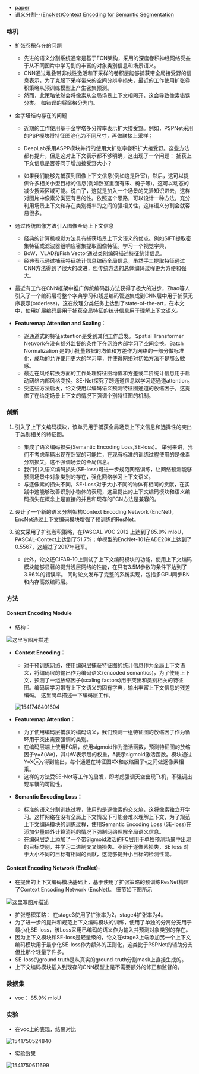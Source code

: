 * [paper](paper/2018-Context%20Encoding%20for%20Semantic%20Segmentation.pdf)
* [语义分割--(EncNet)Context Encoding for Semantic Segmentation](https://blog.csdn.net/u011974639/article/details/79806893)

### 动机

* 扩张卷积存在的问题
  * 先进的语义分割系统通常是基于FCN架构，采用的深度卷积神经网络受益于从不同图片中学习到的丰富的对象类别信息和场景语义。
  * CNN通过堆叠带非线性激活和下采样的卷积层能够捕获带全局接受野的信息表示，为了克服下采样带来的空间分辨率损失，最近的工作使用扩张卷积策略从预训练模型上产生密集预测。
  * 然而，此策略依然会将像素从全局场景上下文相隔开，这会导致像素错误分类。 如错误的将窗格分为门。
* 金字塔结构存在的问题

  * 近期的工作使用基于金字塔多分辨率表示扩大接受野。例如，PSPNet采用的PSP模块将特征图池化为不同尺寸，再做联接上采样；
  * DeepLab采用ASPP模块并行的使用大扩张率卷积扩大接受野。这些方法都有提升，但是这对上下文表示都不够明确，这出现了一个问题： 捕获上下文信息是否等同于增加接受野大小？

  * 如果我们能够先捕获到图像上下文信息(例如这是卧室)，然后，这可以提供许多相关小型目标的信息(例如卧室里面有床、椅子等)。这可以动态的减少搜索区域可能。说白了，这就是加入一个场景的先验知识进去，这样对图片中像素分类更有目的性。依照这个思路，可以设计一种方法，充分利用场景上下文和存在类别概率的之间的强相关性，这样语义分割会就容易很多。
* 通过传统图像方法引入图像全局上下文信息
  * 经典的计算机视觉方法具有捕获场景上下文语义的优点。例如SIFT提取密集特征或滤波器组响应密集提取图像特征。学习一个视觉字典，
  * BoW，VLAD和Fish Vector通过类别编码描述特征统计信息。
  *  经典表示通过捕获特征统计信息编码全局信息，虽然手工提取特征通过CNN方法得到了很大的改进，但传统方法的总体编码过程更为方便和强大。
* 最近有工作在CNN框架中推广传统编码器方法获得了极大的进步，Zhao等人引入了一个编码层将整个字典学习和残差编码管道集成到CNN层中用于捕获无序表示(orderless)。这在纹理分类任务上达到了state-of-the-art，在本文中，使用扩展编码层用于捕获全局特征的统计信息用于理解上下文语义。

* **Featuremap Attention and Scaling**：

  * 逐通道式的特征attention是受到其他工作启发。 Spatial Transformer Network在没有额外监督的条件下在网络内部学习了空间变换。Batch Normalization 是的小批量数据的均值和方差作为网络的一部分做标准化，成功的允许使用更大的学习率，并使得网络对初始方法不是那么敏感。
  * 最近在风格转换方面的工作处理特征图均值和方差或二阶统计信息用于启动网络内部风格变换。SE-Net探究了跨通道信息以学习逐通道attention。
  * 受这些方法启发，论文使用以编码语义预测特征图通道的放缩因子，这提供了在给定场景上下文的情况下强调个别特征图的机制。

### 创新

1. 引入了上下文编码模块，该单元用于捕获全局场景上下文信息和选择性的突出于类别相关的特征图。

   * 集成了语义编码损失(Semantic Encoding Loss,SE-loss)。 举例来讲，我们不考虑车辆出现在卧室的可能性，在现有标准的训练过程使用的是像素分割损失，这不强调场景的全局信息。
   * 我们引入语义编码损失(SE-loss)可进一步规范网络训练，让网络预测能够预测场景中对象类别的存在，强化网络学习上下文语义。 
   * 与逐像素的损失不同，SE-Loss对于大小不同的物体有相同的贡献，在实践中这能够改善识别小物体的表现，这里提出的上下文编码模块和语义编码损失在概念上是直接的并且和现存的FCN方法是兼容的。

2. 设计了一个新的语义分割架构Context Encoding Network (EncNet)，EncNet通过上下文编码模块增强了预训练的ResNet。

3. 论文采用了扩张卷积策略，在PASCAL VOC 2012 上达到了85.9% mIoU，PASCAL-Context上达到了51.7%；单模型的EncNet-101在ADE20K上达到了0.5567，这超过了2017年冠军。 
   * 此外，论文还CIFAR-10上测试了上下文编码模块的功能，使用上下文编码模块能够显著的提升浅层网络的性能，在只有3.5M参数的条件下达到了3.96%的错误率。 同时论文发布了完整的系统实现，包括多GPU同步BN和内存高效编码层。

### 方法

#### Context Encoding Module

* 结构：

![这里写图片描述](readme/Context_encoding_for_semantic_segmentation_context_encode_module.png)

* **Context Encoding：**

  * 对于预训练网络，使用编码层捕获特征图的统计信息作为全局上下文语义，将编码层的输出作为编码语义(encoded semantics)，为了使用上下文，预测了一组放缩因子(scaling factors)用于突出和类别相关的特征图。编码层学习带有上下文语义的固有字典，输出丰富上下文信息的残差编码。 这里简单描述一下编码层工作。


  ![1541748401604](readme/Context_encoding_for_semantic_segmentation_context_encode_公式.png)

* **Featuremap Attention：**

  * 为了使用编码层捕获的编码语义，我们预测一组特征图的放缩因子作为循环用于突出需要强调的类别。
  * 在编码层端上使用FC层，使用sigmoid作为激活函数，预测特征图的放缩因子γ=δ(We)，其中W表示层的权重，δ表示sigmoid激活函数。模块通过Y=X⊗γ得到输出，每个通道在特征图XX和放缩因子γ之间做逐像素相乘。 
  * 这样的方法受SE-Net等工作的启发，即考虑强调天空出现飞机，不强调出现车辆的可能性。

* **Semantic Encoding Loss：**
  * 标准的语义分割训练过程，使用的是逐像素的交叉熵，这将像素独立开学习。这样网络在没有全局上下文情况下可能会难以理解上下文，为了规范上下文编码模块的训练过程，使用Semantic Encoding Loss (SE-loss)在添加少量额外计算消耗的情况下强制网络理解全局语义信息。
  * 在编码层之上添加了一个带Sigmoid激活的FC层用于单独预测场景中出现的目标类别，并学习二进制交叉熵损失。不同于逐像素损失，SE loss 对于大小不同的目标有相同的贡献，这能够提升小目标的检测性能。

#### Context Encoding Network (EncNet):

* 在提出的上下文编码模块基础上，基于使用了扩张策略的预训练ResNet构建了Context Encoding Network (EncNet)。 细节如下图所示

![这里写图片描述](readme/Context_encoding_for_semantic_segmentation_context_encode_network_网络框架.png)

* 扩张卷积策略： 在stage3使用了扩张率为2，stage4扩张率为4。
* 为了进一步的提升和规范上下文编码模块的训练，使用了单独的分离分支用于最小化SE-loss，该Loss采用已编码的语义作为输入并预测对象类别的存在。
* 因为上下文模块和SE-loss是轻量级的，论文在stage3上端添加另一个上下文编码模块用于最小化SE-loss作为额外的正则化，这类比于PSPNet的辅助分支但比那个轻量了许多。
* SE-loss的ground truth是从真实的ground-truth分割mask上直接生成的。
* 上下文编码模块插入到现存的CNN模型上是不需要额外的修正和监督的。

### 数据集

* voc： 85.9% mIoU

###  实验

* 在voc上的表现，结果对比

![1541750524840](readme/Context_encoding_for_semantic_segmentation_实验_01.png)

* 实验效果

![1541750611699](readme/Context_encoding_for_semantic_segmentation_实验_02.png)
